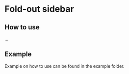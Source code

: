 # Fold-out sidebar

## How to use
...

## Example
Example on how to use can be found in the example folder.


